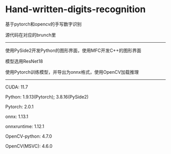 # Hand-written-digits-recognition
基于pytorch和opencv的手写数字识别

源代码在对应的brunch里

---

使用PySide2开发Python的图形界面，使用MFC开发C++的图形界面

模型选用ResNet18

使用Pytorch训练模型，并导出为onnx格式，使用OpenCV加载推理

---

CUDA: 11.7

Python: 1.9.13(Pytorch); 3.8.16(PySide2)

Pytorch: 2.0.1

onnx: 1.13.1

onnxruntime: 1.12.1

OpenCV-python: 4.7.0

OpenCV(MSVC): 4.6.0
